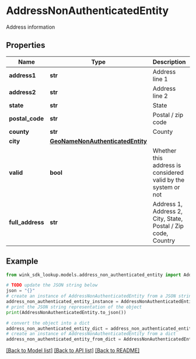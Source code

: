 # AddressNonAuthenticatedEntity

Address information

## Properties

Name | Type | Description | Notes
------------ | ------------- | ------------- | -------------
**address1** | **str** | Address line 1 | 
**address2** | **str** | Address line 2 | [optional] 
**state** | **str** | State | [optional] 
**postal_code** | **str** | Postal / zip code | [optional] 
**county** | **str** | County | [optional] 
**city** | [**GeoNameNonAuthenticatedEntity**](GeoNameNonAuthenticatedEntity.md) |  | 
**valid** | **bool** | Whether this address is considered valid by the system or not | [optional] [readonly] 
**full_address** | **str** | Address 1, Address 2, City, State, Postal / Zip code, Country | [optional] [readonly] 

## Example

```python
from wink_sdk_lookup.models.address_non_authenticated_entity import AddressNonAuthenticatedEntity

# TODO update the JSON string below
json = "{}"
# create an instance of AddressNonAuthenticatedEntity from a JSON string
address_non_authenticated_entity_instance = AddressNonAuthenticatedEntity.from_json(json)
# print the JSON string representation of the object
print(AddressNonAuthenticatedEntity.to_json())

# convert the object into a dict
address_non_authenticated_entity_dict = address_non_authenticated_entity_instance.to_dict()
# create an instance of AddressNonAuthenticatedEntity from a dict
address_non_authenticated_entity_from_dict = AddressNonAuthenticatedEntity.from_dict(address_non_authenticated_entity_dict)
```
[[Back to Model list]](../README.md#documentation-for-models) [[Back to API list]](../README.md#documentation-for-api-endpoints) [[Back to README]](../README.md)


